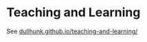 # Teaching and Learning

See [dullhunk.github.io/teaching-and-learning/](https://dullhunk.github.io/teaching-and-learning/)
